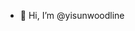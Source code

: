- 👋 Hi, I’m @yisunwoodline


<!---
yisunwoodline/yisunwoodline is a ✨ special ✨ repository because its `README.md` (this file) appears on your GitHub profile.
You can click the Preview link to take a look at your changes.
--->
